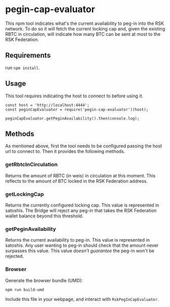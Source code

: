 # pegin-cap-evaluator

This npm tool indicates what's the current availability to peg-in into the RSK network.
To do so it will fetch the current locking cap and, given the existing RBTC in circulation, will indicate how many BTC can be sent at most to the RSK Federation.

## Requirements

run `npm install`.

## Usage

This tool requires indicating the host to connect to before using it.
```
const host = 'http://localhost:4444';
const peginCapEvaluator = require('pegin-cap-evaluator')(host);

peginCapEvaluator.getPeginAvailability().then(console.log);
```

## Methods

As mentioned above, first the tool needs to be configured passing the host url to connect to. Then it provides the following methods.

### getRbtcInCirculation

Returns the amount of RBTC (in weis) in circulation at this moment. This reflects to the amount of BTC locked in the RSK Federation address.

### getLockingCap

Returns the currently configured locking cap. This value is represented in satoshis.
The Bridge will reject any peg-in that takes the RSK Federation wallet balance beyond this threshold.

### getPeginAvailability

Returns the current availability to peg-in. This value is represented in satoshis.
Any user wanting to peg-in should check that the amount never surpasses this value.
This value *doesn't guarantee* the peg-in won't be rejected.

### Browser

Generate the browser bundle (UMD):

```shell
npm run build-umd
```

Include this file in your webpage, and interact with `RskPegInCapEvaluator`.
